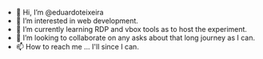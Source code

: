 - 👋 Hi, I’m @eduardoteixeira
- 👀 I’m interested in web development.
- 🌱 I’m currently learning RDP and vbox tools as to host the experiment.
- 💞️ I’m looking to collaborate on any asks about that long journey as I can.
- 📫 How to reach me ... I'll since I can.

<!---
eduardoteixeira/eduardoteixeira is a ✨ special ✨ repository because its `README.md` (this file) appears on your GitHub profile.
You can click the Preview link to take a look at your changes.
--->

